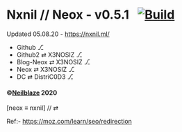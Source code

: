 # Nxnil // Neox - v0.5.1 &nbsp; [![Build](https://travis-ci.org/Neilblaze/nxnil.svg?branch=master)](https://travis-ci.org/github/Neilblaze/nxnil)

Updated 05.08.20 - https://nxnil.ml/

- Github ⎇
- Github2 ⇄ X3NOSIZ ⎇
- Blog-Neox ⇄ X3NOSIZ ⎇
- Neox ⇄ X3NOSIZ ⎇
- DC ⇄ DistriC0D3 ⎇


#### ©[Neilblaze](https://github.com/Neilblaze) 2020

[neox ≡ nxnil] // ⇄ 

Ref:- https://moz.com/learn/seo/redirection
